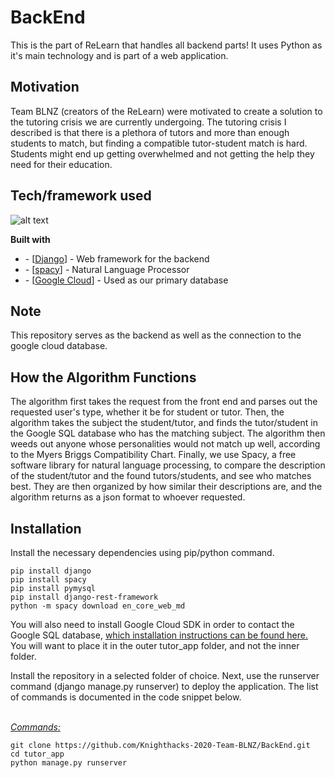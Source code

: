 # BackEnd

This is the part of ReLearn that handles all backend parts! It uses Python as it's main technology and is part of a web application.


## Motivation

Team BLNZ (creators of the ReLearn) were motivated to create a solution to the tutoring crisis we are currently undergoing. The tutoring crisis I described is that there is a plethora of tutors and more than enough students to match, but finding a compatible tutor-student match is hard. Students might end up getting overwhelmed and not getting the help they need for their education.

## Tech/framework used

![alt text](https://miro.medium.com/max/804/1*lU33rCWoiW31simf-nWUVQ.png)

<b>Built with</b>

<ul>
<li>- [<a href="https://www.djangoproject.com/">Django</a>] - Web framework for the backend</li>
<li>- [<a href="https://spacy.io/">spacy</a>] - Natural Language Processor</li>
<li>- [<a href="https://cloud.google.com/products/databases">Google Cloud</a>] - Used as our primary database</li>
</ul>

## Note


This repository serves as the backend as well as the connection to the google cloud database. 
## How the Algorithm Functions
The algorithm first takes the request from the front end and parses out the requested user's type, whether it be for student or tutor.
Then, the algorithm takes the subject the student/tutor, and finds the tutor/student in the Google SQL database who has the 
matching subject.
The algorithm then weeds out anyone whose personalities would not match up well, according to the Myers Briggs Compatibility Chart.
Finally, we use Spacy, a free software library for natural language processing, to compare the description of the student/tutor and the
found tutors/students, and see who matches best. They are then organized by how similar their descriptions are, and the algorithm returns
as a json format to whoever requested.

## Installation
Install the necessary dependencies using pip/python command. 
```
pip install django
pip install spacy
pip install pymysql
pip install django-rest-framework
python -m spacy download en_core_web_md
```
You will also need to install Google Cloud SDK in order to contact the Google SQL database, <a href="https://cloud.google.com/sql/docs/mysql/connect-external-app">which installation instructions can be found here.</a> You will want to place it in the outer tutor_app folder, and not the inner folder.

Install the repository in a selected folder of choice. Next, use the runserver command (django manage.py runserver) to deploy the application. The list of commands is documented in the code snippet below.

<br /><u><i>Commands:</i></u>

```
git clone https://github.com/Knighthacks-2020-Team-BLNZ/BackEnd.git
cd tutor_app
python manage.py runserver 
```

